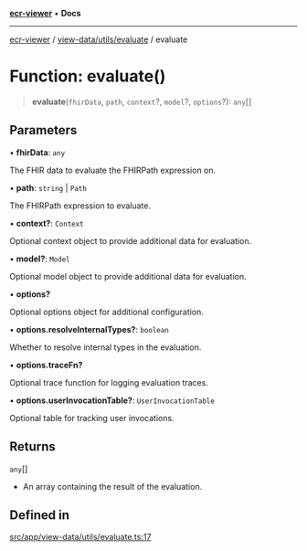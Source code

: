 [**ecr-viewer**](../../../../README.md) • **Docs**

***

[ecr-viewer](../../../../README.md) / [view-data/utils/evaluate](../README.md) / evaluate

# Function: evaluate()

> **evaluate**(`fhirData`, `path`, `context`?, `model`?, `options`?): `any`[]

## Parameters

• **fhirData**: `any`

The FHIR data to evaluate the FHIRPath expression on.

• **path**: `string` \| `Path`

The FHIRPath expression to evaluate.

• **context?**: `Context`

Optional context object to provide additional data for evaluation.

• **model?**: `Model`

Optional model object to provide additional data for evaluation.

• **options?**

Optional options object for additional configuration.

• **options.resolveInternalTypes?**: `boolean`

Whether to resolve internal types in the evaluation.

• **options.traceFn?**

Optional trace function for logging evaluation traces.

• **options.userInvocationTable?**: `UserInvocationTable`

Optional table for tracking user invocations.

## Returns

`any`[]

- An array containing the result of the evaluation.

## Defined in

[src/app/view-data/utils/evaluate.ts:17](https://github.com/CDCgov/phdi/blob/fa63a85e5b4651bdfc0d25ecc23a67e11fbcba18/containers/ecr-viewer/src/app/view-data/utils/evaluate.ts#L17)
